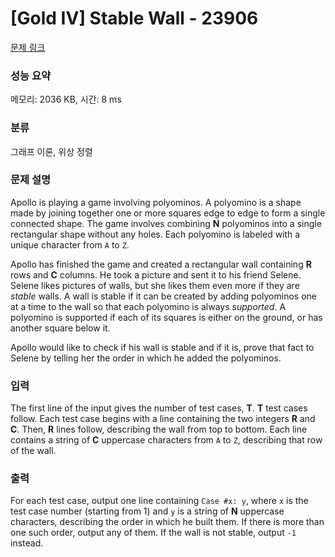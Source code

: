 # [Gold IV] Stable Wall - 23906 

[문제 링크](https://www.acmicpc.net/problem/23906) 

### 성능 요약

메모리: 2036 KB, 시간: 8 ms

### 분류

그래프 이론, 위상 정렬

### 문제 설명

<p>Apollo is playing a game involving polyominos. A polyomino is a shape made by joining together one or more squares edge to edge to form a single connected shape. The game involves combining <b>N</b> polyominos into a single rectangular shape without any holes. Each polyomino is labeled with a unique character from <code>A</code> to <code>Z</code>.</p>

<p>Apollo has finished the game and created a rectangular wall containing <b>R</b> rows and <b>C</b> columns. He took a picture and sent it to his friend Selene. Selene likes pictures of walls, but she likes them even more if they are <i>stable</i> walls. A wall is stable if it can be created by adding polyominos one at a time to the wall so that each polyomino is always <i>supported</i>. A polyomino is supported if each of its squares is either on the ground, or has another square below it.</p>

<p>Apollo would like to check if his wall is stable and if it is, prove that fact to Selene by telling her the order in which he added the polyominos.</p>

### 입력 

 <p>The first line of the input gives the number of test cases, <b>T</b>. <b>T</b> test cases follow. Each test case begins with a line containing the two integers <b>R</b> and <b>C</b>. Then, <b>R</b> lines follow, describing the wall from top to bottom. Each line contains a string of <b>C</b> uppercase characters from <code>A</code> to <code>Z</code>, describing that row of the wall.</p>

### 출력 

 <p>For each test case, output one line containing <code>Case #x: y</code>, where <code>x</code> is the test case number (starting from 1) and <code>y</code> is a string of <b>N</b> uppercase characters, describing the order in which he built them. If there is more than one such order, output any of them. If the wall is not stable, output <code>-1</code> instead.</p>

